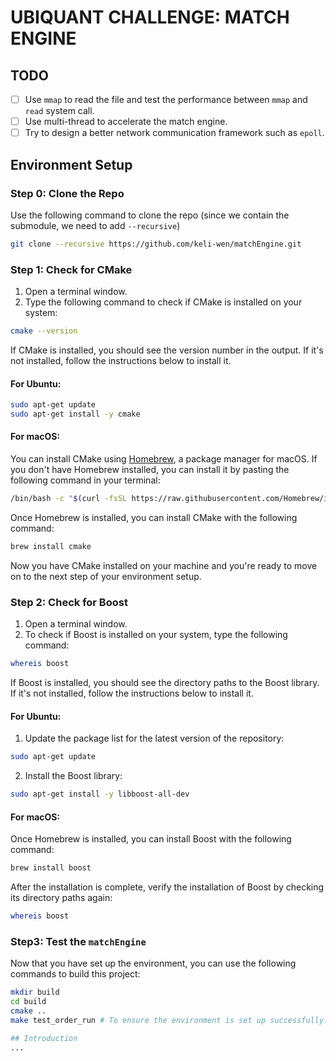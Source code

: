 # UBIQUANT CHALLENGE: MATCH ENGINE
## TODO
- [ ] Use `mmap` to read the file and test the performance between `mmap` and `read` system call.
- [ ] Use multi-thread to accelerate the match engine.
- [ ] Try to design a better network communication framework such as `epoll`.

## Environment Setup
### Step 0: Clone the Repo
Use the following command to clone the repo (since we contain the submodule, we need to add `--recursive`)
```bash
git clone --recursive https://github.com/keli-wen/matchEngine.git
```

### Step 1: Check for CMake

1. Open a terminal window.
2. Type the following command to check if CMake is installed on your system:

```bash
cmake --version
```

If CMake is installed, you should see the version number in the output. If it's not installed, follow the instructions below to install it.

#### For Ubuntu:

```bash
sudo apt-get update
sudo apt-get install -y cmake
```

#### For macOS:

You can install CMake using [Homebrew](https://brew.sh/), a package manager for macOS. If you don't have Homebrew installed, you can install it by pasting the following command in your terminal:

```bash
/bin/bash -c "$(curl -fsSL https://raw.githubusercontent.com/Homebrew/install/HEAD/install.sh)"
```

Once Homebrew is installed, you can install CMake with the following command:

```bash
brew install cmake
```

Now you have CMake installed on your machine and you're ready to move on to the next step of your environment setup.

### Step 2: Check for Boost

1. Open a terminal window.
2. To check if Boost is installed on your system, type the following command:

```bash
whereis boost
```

If Boost is installed, you should see the directory paths to the Boost library. If it's not installed, follow the instructions below to install it.

#### For Ubuntu:

1. Update the package list for the latest version of the repository:

```bash
sudo apt-get update
```

2. Install the Boost library:

```bash
sudo apt-get install -y libboost-all-dev
```

#### For macOS:
Once Homebrew is installed, you can install Boost with the following command:

```bash
brew install boost
```

After the installation is complete, verify the installation of Boost by checking its directory paths again:

```bash
whereis boost
```

### Step3: Test the `matchEngine`
Now that you have set up the environment, you can use the following commands to build this project:
```bash
mkdir build
cd build
cmake ..
make test_order_run # To ensure the environment is set up successfully.

## Introduction
...